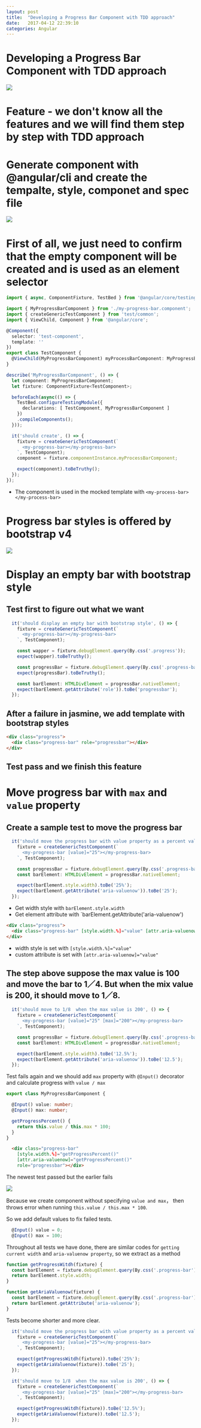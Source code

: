 ```yaml
---
layout: post
title:  "Developing a Progress Bar Component with TDD approach"
date:   2017-04-12 22:39:10
categories: Angular
---
```


# Developing a Progress Bar Component with TDD approach

![](/images/2017-04-12-23-54-25.jpg)

# Feature - we don't know all the features and we will find them step by step with TDD approach

# Generate component with @angular/cli and create the tempalte, style, componet and spec file

![](/images/2017-04-13-00-05-11.jpg)

# First of all, we just need to confirm that the empty component will be created and is used as an element selector

```ts
import { async, ComponentFixture, TestBed } from '@angular/core/testing';

import { MyProgressBarComponent } from './my-progress-bar.component';
import { createGenericTestComponent } from 'test/common';
import { ViewChild, Component } from '@angular/core';

@Component({
  selector: 'test-component',
  template: ''
})
export class TestComponent {
  @ViewChild(MyProgressBarComponent) myProcessBarComponent: MyProgressBarComponent;
}

describe('MyProgressBarComponent', () => {
  let component: MyProgressBarComponent;
  let fixture: ComponentFixture<TestComponent>;

  beforeEach(async(() => {
    TestBed.configureTestingModule({
      declarations: [ TestComponent, MyProgressBarComponent ]
    })
    .compileComponents();
  }));

  it('should create', () => {
    fixture = createGenericTestComponent(`
      <my-progress-bar></my-progress-bar>
    `, TestComponent);
    component = fixture.componentInstance.myProcessBarComponent;

    expect(component).toBeTruthy();
  });
});

```
- The component is used in the mocked template with `<my-process-bar></my-process-bar>`

# Progress bar styles is offered by bootstrap v4

![](/images/2017-04-13-00-09-18.jpg)

# Display an empty bar with bootstrap style

## Test first to figure out what we want

```ts
  it('should display an empty bar with bootstrap style', () => {
    fixture = createGenericTestComponent(`
      <my-progress-bar></my-progress-bar>
    `, TestComponent);

    const wapper = fixture.debugElement.query(By.css('.progress'));
    expect(wapper).toBeTruthy();

    const progressBar = fixture.debugElement.query(By.css('.progress-bar'));
    expect(progressBar).toBeTruthy();

    const barElement: HTMLDivElement = progressBar.nativeElement;
    expect(barElement.getAttribute('role')).toBe('progressbar');
  });
```
## After a failure in jasmine, we add template with bootstrap styles

```html
<div class="progress">
  <div class="progress-bar" role="progressbar"></div>
</div>
```
## Test pass and we finish this feature

# Move progress bar with `max` and `value` property

## Create a sample test to move the progress bar

```ts
  it('should move the progress bar with value property as a percent value', () => {
    fixture = createGenericTestComponent(`
      <my-progress-bar [value]="25"></my-progress-bar>
    `, TestComponent);

    const progressBar = fixture.debugElement.query(By.css('.progress-bar'));
    const barElement: HTMLDivElement = progressBar.nativeElement;

    expect(barElement.style.width).toBe('25%');
    expect(barElement.getAttribute('aria-valuenow')).toBe('25');
  });
``` 

- Get width style with `barElement.style.width`
- Get element attribute with `barElement.getAttribute('aria-valuenow')


```html
<div class="progress">
  <div class="progress-bar" [style.width.%]="value" [attr.aria-valuenow]="value" role="progressbar"></div>
</div>
```
- width style is set with `[style.width.%]="value"`
- custom attribute is set with `[attr.aria-valuenow]="value"`

## The step above suppose the max value is 100 and move the bar to 1／4. But when the mix value is 200, it should move to 1／8.

```ts
  it('should move to 1/8  when the max value is 200', () => {
    fixture = createGenericTestComponent(`
      <my-progress-bar [value]="25" [max]="200"></my-progress-bar>
    `, TestComponent);

    const progressBar = fixture.debugElement.query(By.css('.progress-bar'));
    const barElement: HTMLDivElement = progressBar.nativeElement;

    expect(barElement.style.width).toBe('12.5%');
    expect(barElement.getAttribute('aria-valuenow')).toBe('12.5');
  });
```

Test fails again and we should add `max` property with `@Input()` decorator and calculate progress with `value / max`

```ts
export class MyProgressBarComponent {

  @Input() value: number;
  @Input() max: number;

  getProgressPercent() {
    return this.value / this.max * 100;
  }
}
``` 

```html
  <div class="progress-bar" 
    [style.width.%]="getProgressPercent()" 
    [attr.aria-valuenow]="getProgressPercent()" 
    role="progressbar"></div>
```

The newest test passed but the earlier fails

![](/images/2017-04-13-00-58-32.jpg)

Because we create component without specifying `value and max`， then throws error when running `this.value / this.max * 100`.

So we add default values to fix failed tests.

```ts
  @Input() value = 0;
  @Input() max = 100;
```

Throughout all tests we have done, there are similar codes for `getting current width` and `aria-valuenow property`, so we extract as a method


```ts
function getProgressWitdh(fixture) {
  const barElement = fixture.debugElement.query(By.css('.progress-bar')).nativeElement;
  return barElement.style.width;
}

function getAriaValuenow(fixture) {
  const barElement = fixture.debugElement.query(By.css('.progress-bar')).nativeElement;
  return barElement.getAttribute('aria-valuenow');
}
```

Tests become shorter and more clear.

```ts
  it('should move the progress bar with value property as a percent value', () => {
    fixture = createGenericTestComponent(`
      <my-progress-bar [value]="25"></my-progress-bar>
    `, TestComponent);

    expect(getProgressWitdh(fixture)).toBe('25%');
    expect(getAriaValuenow(fixture)).toBe('25');
  });

  it('should move to 1/8  when the max value is 200', () => {
    fixture = createGenericTestComponent(`
      <my-progress-bar [value]="25" [max]="200"></my-progress-bar>
    `, TestComponent);

    expect(getProgressWitdh(fixture)).toBe('12.5%');
    expect(getAriaValuenow(fixture)).toBe('12.5');
  });
```